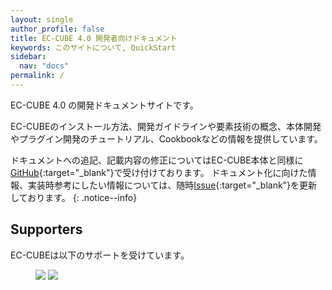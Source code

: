 ```yaml
---
layout: single
author_profile: false
title: EC-CUBE 4.0 開発者向けドキュメント
keywords: このサイトについて, QuickStart
sidebar:
  nav: "docs"
permalink: /
---
```


EC-CUBE 4.0 の開発ドキュメントサイトです。 
 
EC-CUBEのインストール方法、開発ガイドラインや要素技術の概念、本体開発やプラグイン開発のチュートリアル、Cookbookなどの情報を提供しています。  
  
ドキュメントへの追記、記載内容の修正についてはEC-CUBE本体と同様に[GitHub](https://github.com/EC-CUBE/ec-cube.github.io/){:target="_blank"}で受け付けております。
ドキュメント化に向けた情報、実装時参考にしたい情報については、随時[Issue](https://github.com/EC-CUBE/ec-cube/issues/3380){:target="_blank"}を更新しております。
{: .notice--info}

## Supporters

EC-CUBEは以下のサポートを受けています。
<figure class="half">
    <a href="https://www.sakura.ad.jp/"><img src="/doc4-new-concept/images/3-1-2line-rgb-whiteback.png"></a>
    <a href="https://vaddy.net/ja/"><img src="/doc4-new-concept/images/VAddy_logo.png"></a>
</figure>